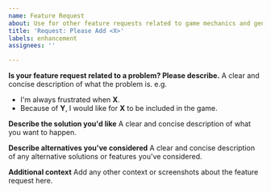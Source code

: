 ```yaml
---
name: Feature Request
about: Use for other feature requests related to game mechanics and general mod suggestions.
title: 'Request: Please Add <X>'
labels: enhancement
assignees: ''

---
```


**Is your feature request related to a problem? Please describe.**
A clear and concise description of what the problem is. 
e.g. 
- I'm always frustrated when **X**.
- Because of **Y**, I would like for **X** to be included in the game.

**Describe the solution you'd like**
A clear and concise description of what you want to happen.

**Describe alternatives you've considered**
A clear and concise description of any alternative solutions or features you've considered.

**Additional context**
Add any other context or screenshots about the feature request here.
